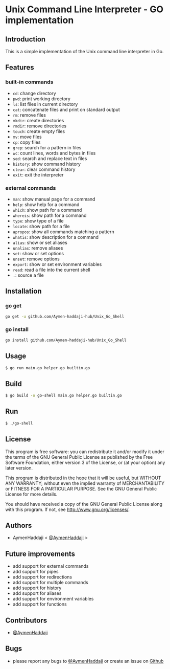 # Unix Command Line Interpreter - GO implementation

## Introduction

This is a simple implementation of the Unix command line interpreter in Go.

## Features

### built-in commands

- `cd`: change directory
- `pwd`: print working directory
- `ls`: list files in current directory
- `cat`: concatenate files and print on standard output
- `rm`: remove files
- `mkdir`: create directories
- `rmdir`: remove directories
- `touch`: create empty files
- `mv`: move files
- `cp`: copy files
- `grep`: search for a pattern in files
- `wc`: count lines, words and bytes in files
- `sed`: search and replace text in files
- `history`: show command history
- `clear`: clear command history
- `exit`: exit the interpreter

### external commands

- `man`: show manual page for a command
- `help`: show help for a command
- `which`: show path for a command
- `whereis`: show path for a command
- `type`: show type of a file
- `locate`: show path for a file
- `apropos`: show all commands matching a pattern
- `whatis`: show description for a command
- `alias`: show or set aliases
- `unalias`: remove aliases
- `set`: show or set options
- `unset`: remove options
- `export`: show or set environment variables
- `read`: read a file into the current shell
- `.`: source a file


## Installation

### go get

```bash
go get -u github.com/Aymen-haddaji-hub/Unix_Go_Shell
```

### go install

```bash
go install github.com/Aymen-haddaji-hub/Unix_Go_Shell
```

## Usage

```bash
$ go run main.go helper.go builtin.go
```

## Build

```bash
$ go build -o go-shell main.go helper.go builtin.go
```

## Run

```bash
$ ./go-shell
```

## License

This program is free software: you can redistribute it and/or modify
it under the terms of the GNU General Public License as published by
the Free Software Foundation, either version 3 of the License, or
(at your option) any later version.

This program is distributed in the hope that it will be useful,
but WITHOUT ANY WARRANTY; without even the implied warranty of
MERCHANTABILITY or FITNESS FOR A PARTICULAR PURPOSE.  See the
GNU General Public License for more details.

You should have received a copy of the GNU General Public License
along with this program.  If not, see <http://www.gnu.org/licenses/>.

## Authors

- AymenHaddaji < [@AymenHaddaji](aymensystem7@gmail.com) >

## Future improvements

- add support for external commands
- add support for pipes
- add support for redirections
- add support for multiple commands
- add support for history
- add support for aliases
- add support for environment variables
- add support for functions


## Contributors

- [@AymenHaddaji](aymensystem7@gmail.com)


## Bugs

- please report any bugs to [@AymenHaddaji](aymensystem7@gmail.com)
or create an issue on [Github](https://github.com/Aymen-haddaji-hub/Unix_Go_Shell)

